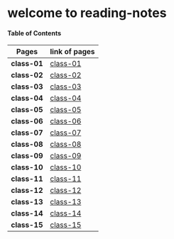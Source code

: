 # welcome to reading-notes


#### Table of Contents


Pages | link of pages
------------ | -------------
**class-01** | [class-01](https://abdallahalkhatatbeh.github.io/reading-notes/class-01.md)
**class-02** | [class-02](https://abdallahalkhatatbeh.github.io/reading-notes/class-02.md)
**class-03** | [class-03](https://abdallahalkhatatbeh.github.io/reading-notes/class-03.md)
**class-04** | [class-04](https://abdallahalkhatatbeh.github.io/reading-notes/class-04.md)
**class-05** | [class-05](https://abdallahalkhatatbeh.github.io/reading-notes/class-05.md)
**class-06** | [class-06](https://abdallahalkhatatbeh.github.io/reading-notes/class-06.md)
**class-07** | [class-07](https://abdallahalkhatatbeh.github.io/reading-notes/class-07.md)
**class-08** | [class-08](https://abdallahalkhatatbeh.github.io/reading-notes/class-08.md)
**class-09** | [class-09](https://abdallahalkhatatbeh.github.io/reading-notes/class-09.md)
**class-10** | [class-10]()
**class-11** | [class-11]()
**class-12** | [class-12]()
**class-13** | [class-13]()
**class-14** | [class-14]()
**class-15** | [class-15]()